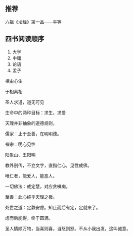 

## 推荐
六祖《坛经》第一品——平等

## 四书阅读顺序

1. 大学
2. 中庸
3. 论语 
4. 孟子

相由心生

于相离相

圣人求道，道无可见

生命中的两种目标：求生，求爱

天理并非抽象的道德规则。

儒家：止于至善，在明明德。

禅宗：明心见性

陆象山、王阳明

教外别传，不立文字，直指仁心，见性成佛。

唯仁者，能爱人，能恶人。

一切佛法：戒定慧。对应贪嗔痴。

至善：此心纯乎天理之极。

处世之道：定静安虑。知止而后有定，定就来了。

虑而后能得，终于圆满。

圣人情顺万物，当喜则喜，当怒则怒。不从小我出发，这叫诚意。